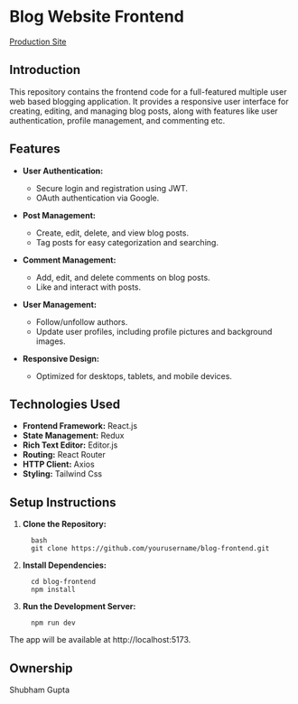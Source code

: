 # Blog Website Frontend

[Production Site](https://blog.alcodemy.tech)

## Introduction

This repository contains the frontend code for a full-featured multiple user web based blogging application. It provides a responsive user interface for creating, editing, and managing blog posts, along with features like user authentication, profile management, and commenting etc.

## Features

- **User Authentication:**
  - Secure login and registration using JWT.
  - OAuth authentication via Google.

- **Post Management:**
  - Create, edit, delete, and view blog posts.
  - Tag posts for easy categorization and searching.

- **Comment Management:**
  - Add, edit, and delete comments on blog posts.
  - Like and interact with posts.

- **User Management:**
  - Follow/unfollow authors.
  - Update user profiles, including profile pictures and background images.

- **Responsive Design:**
  - Optimized for desktops, tablets, and mobile devices.

## Technologies Used

- **Frontend Framework:** React.js
- **State Management:** Redux
- **Rich Text Editor:** Editor.js
- **Routing:** React Router
- **HTTP Client:** Axios
- **Styling:** Tailwind Css

## Setup Instructions

1. **Clone the Repository:**

   ```
     bash
     git clone https://github.com/yourusername/blog-frontend.git
   ```
   
2. **Install Dependencies:**
   ```
     cd blog-frontend
     npm install
   ```
   
3. **Run the Development Server:**
   ```
     npm run dev
   ```

The app will be available at http://localhost:5173.

## Ownership
Shubham Gupta


